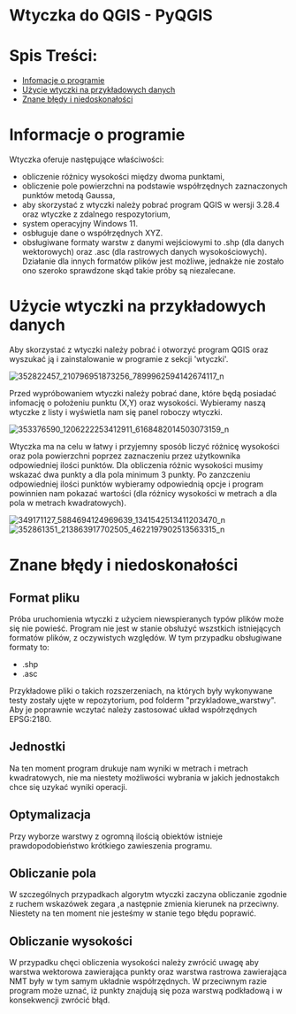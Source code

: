 # Wtyczka do QGIS - PyQGIS
# Spis Treści:
- [Infomacje o programie](#informacje-o-programie)
- [Użycie wtyczki na przykładowych danych](#użycie-wtyczki-na-przykładowych-danych)
- [Znane błędy i niedoskonałości](#znane-błędy-i-niedoskonałości)

# Informacje o programie
Wtyczka oferuje następujące właściwości:
- obliczenie różnicy wysokości między dwoma punktami,
- obliczenie pole powierzchni na podstawie współrzędnych zaznaczonych punktów metodą Gaussa,
- aby skorzystać z wtyczki należy pobrać program QGIS w wersji 3.28.4 oraz wtyczke z zdalnego respozytorium,
- system operacyjny Windows 11.
- osbługuje dane o współrzędnych XYZ.
- obsługiwane formaty warstw z danymi wejściowymi to .shp (dla danych wektorowych) oraz .asc (dla rastrowych danych wysokościowych). Działanie dla innych formatów plików jest możliwe, jednakże nie zostało ono szeroko sprawdzone skąd takie próby są niezalecane.


# Użycie wtyczki na przykładowych danych 
Aby skorzystać z wtyczki należy pobrać i otworzyć program QGIS oraz wyszukać ją i zainstalowanie  w programie z sekcji 'wtyczki'.


![352822457_210796951873256_7899962594142674117_n](https://github.com/PlaceForNick/Projekt_2/assets/129080867/699c48db-0ed0-467f-92fe-e81721bddc88)

Przed wypróbowaniem wtyczki należy pobrać dane, które będą posiadać infomację o położeniu punktu (X,Y) oraz wysokości. Wybieramy naszą wtyczke z listy i wyświetla nam się panel roboczy wtyczki.

![353376590_1206222253412911_6168482014503073159_n](https://github.com/PlaceForNick/Projekt_2/assets/129080867/10b85030-76df-472b-9def-59925f98ccfd)



Wtyczka ma na celu w łatwy i przyjemny sposób liczyć różnicę wysokości oraz pola powierzchni poprzez zaznaczeniu przez użytkownika odpowiedniej ilości punktów. Dla obliczenia różnic wysokości musimy wskazać dwa punkty a dla pola minimum 3 punkty. Po zanzczeniu odpowiedniej ilości punktów wybieramy odpowiednią opcje i program powinnien nam pokazać wartości (dla różnicy wysokości w metrach a dla pola w metrach kwadratowych).

![349171127_5884694124969639_1341542513411203470_n](https://github.com/PlaceForNick/Projekt_2/assets/129080867/202328f5-434f-46e9-a1eb-223396a6b85f)
![352861351_213863917702505_4622197902513563315_n](https://github.com/PlaceForNick/Projekt_2/assets/129080867/57a76fee-6af6-4b22-8f36-3b62dc246de9)



# Znane błędy i niedoskonałości
## Format pliku
Próba uruchomienia wtyczki z użyciem niewspieranych typów plików może się nie powieść. Program nie jest w stanie obsłużyć wszstkich istniejących formatów plików, z oczywistych względów. W tym przypadku obsługiwane formaty to:
- .shp
- .asc

Przykładowe pliki o takich rozszerzeniach, na których były wykonywane testy zostały ujęte w repozytorium, pod folderm "przykladowe_warstwy". Aby je poprawnie wczytać należy zastosować układ współrzędnych EPSG:2180.
## Jednostki 
Na ten moment program drukuje nam wyniki w metrach i metrach kwadratowych, nie ma niestety możliwości wybrania w jakich jednostakch chce się uzykać wyniki operacji.
## Optymalizacja
Przy wyborze warstwy z ogromną ilością obiektów istnieje prawdopodobieństwo krótkiego zawieszenia programu.
## Obliczanie pola 
W szczególnych przypadkach algorytm wtyczki zaczyna obliczanie zgodnie z ruchem wskazówek zegara ,a następnie zmienia kierunek na przeciwny. Niestety na ten moment nie jesteśmy w stanie tego błędu poprawić.
## Obliczanie wysokości
W przypadku chęci obliczenia wysokości należy zwrócić uwagę aby warstwa wektorowa zawierająca punkty oraz warstwa rastrowa zawierająca NMT były w tym samym układnie współrzędnych. W przeciwnym razie program może uznać, iż punkty znajdują się poza warstwą podkładową i w konsekwencji zwrócić błąd.




